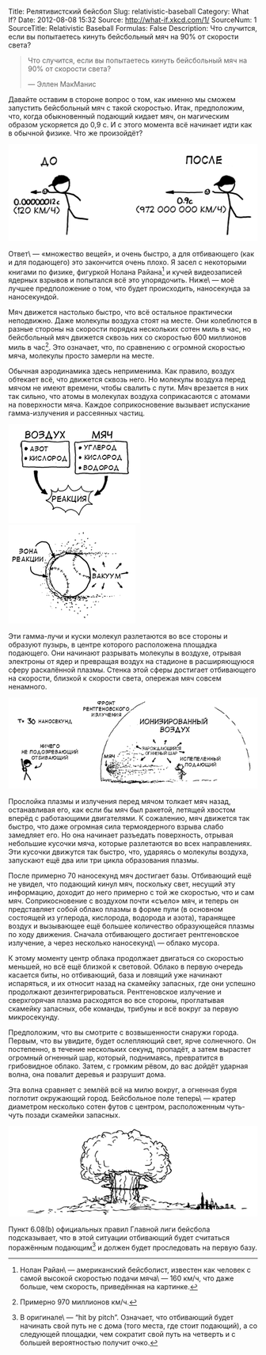 Title: Релятивистский бейсбол
Slug: relativistic-baseball
Category: What If?
Date: 2012-08-08 15:32
Source: http://what-if.xkcd.com/1/
SourceNum: 1
SourceTitle: Relativistic Baseball
Formulas: False
Description: Что случится, если вы попытаетесь кинуть бейсбольный мяч на 90% от скорости света?

> Что случится, если вы попытаетесь кинуть бейсбольный мяч на 90% от скорости света?
>
> — Эллен МакМанис

Давайте оставим в стороне вопрос о том, как именно мы сможем запустить бейсбольный мяч с такой скоростью. Итак, предположим, что, когда обыкновенный подающий кидает мяч, он магическим образом ускоряется до 0,9 c. И с этого момента всё начинает идти как в обычной физике. Что же произойдёт?

![](/uploads/001-relativistic-baseball/relativistic_baseball_01_ru.png "Подающий кидает мяч.")

Ответ\ — «множество вещей», и очень быстро, а для отбивающего (как и для подающего) это закончится очень плохо. Я засел с некоторыми книгами по физике, фигуркой Нолана Райана[^a] и кучей видеозаписей ядерных взрывов и попытался всё это упорядочить. Ниже\ — моё лучшее предположение о том, что будет происходить, наносекунда за наносекундой.

[^a]: Нолан Райан\ — американский бейсболист, известен как человек с самой высокой скоростью подачи мяча\ — 160 км/ч, что даже больше, чем скорость, приведённая на картинке.

Мяч движется настолько быстро, что всё остальное практически неподвижно. Даже молекулы воздуха стоят на месте. Они колеблются в разные стороны на скорости порядка нескольких сотен миль в час, но бейсбольный мяч движется сквозь них со скоростью 600 миллионов миль в час[^b]. Это означает, что, по сравнению с огромной скоростью мяча, молекулы просто замерли на месте.

[^b]: Примерно 970 миллионов км/ч.

Обычная аэродинамика здесь неприменима. Как правило, воздух обтекает всё, что движется сквозь него. Но молекулы воздуха перед мячом не имеют времени, чтобы свалить с пути. Мяч врезается в них так сильно, что атомы в молекулах воздуха соприкасаются с атомами на поверхности мяча. Каждое соприкосновение вызывает испускание гамма-излучения и рассеянных частиц.

![](/uploads/001-relativistic-baseball/relativistic_baseball_02_ru.png "Иллюстрация образования плазмы.")
![](/uploads/001-relativistic-baseball/relativistic_baseball_03_ru.png "Плазменная зона бейсбольного мяча.")

Эти гамма-лучи и куски молекул разлетаются во все стороны и образуют пузырь, в центре которого расположена площадка подающего. Они начинают разрывать молекулы в воздухе, отрывая электроны от ядер и превращая воздух на стадионе в расширяющуюся сферу раскалённой плазмы. Стенка этой сферы достигает отбивающего на скорости, близкой к скорости света, опережая мяч совсем ненамного.

![](/uploads/001-relativistic-baseball/relativistic_baseball_04_ru.png "t=30 наносекунд.")

Прослойка плазмы и излучения перед мячом толкает мяч назад, останавливая его, как если бы мяч был ракетой, летящей хвостом вперёд с работающими двигателями. К сожалению, мяч движется так быстро, что даже огромная сила термоядерного взрыва слабо замедляет его. Но она начинает разъедать поверхность, отрывая небольшие кусочки мяча, которые разлетаются во всех направлениях. Эти кусочки движутся так быстро, что, ударяясь о молекулы воздуха, запускают ещё два или три цикла образования плазмы.

После примерно 70 наносекунд мяч достигает базы. Отбивающий ещё не увидел, что подающий кинул мяч, поскольку свет, несущий эту информацию, доходит до него примерно с той же скоростью, что и сам мяч. Соприкосновение с воздухом почти «съело» мяч, и теперь он представляет собой облако плазмы в форме пули (в основном состоящей из углерода, кислорода, водорода и азота), таранящее воздух и вызывающее ещё большее количество образующейся плазмы по ходу движения. Сначала отбивающего достигает рентгеновское излучение, а через несколько наносекунд\ — облако мусора.

К этому моменту центр облака продолжает двигаться со скоростью меньшей, но всё ещё близкой к световой. Облако в первую очередь касается биты, но отбивающий, база и ловящий уже начинают испаряться, и их относит назад на скамейку запасных, где они успешно продолжают дезинтегрироваться. Рентгеновское излучение и сверхгорячая плазма расходятся во все стороны, проглатывая скамейку запасных, обе команды, трибуны и всё вокруг за первую микросекунду.

Предположим, что вы смотрите с возвышенности снаружи города. Первым, что вы увидите, будет ослепляющий свет, ярче солнечного. Он постепенно, в течение нескольких секунд, пропадёт, а затем вырастет огромный огненный шар, который, поднимаясь, превратится в грибовидное облако. Затем, с громким рёвом, до вас дойдёт ударная волна, она повалит деревья и разрушит дома.

Эта волна сравняет с землёй всё на милю вокруг, а огненная буря поглотит окружающий город. Бейсбольное поле теперь\ — кратер диаметром несколько сотен футов с центром, расположенным чуть-чуть позади скамейки запасных.

![](/uploads/001-relativistic-baseball/relativistic_baseball_05_ru.png "Грибовидное облако.")

Пункт 6.08(b) официальных правил Главной лиги бейсбола подсказывает, что в этой ситуации отбивающий будет считаться поражённым подающим[^c] и должен будет проследовать на первую базу.

[^c]: В оригинале\ — “hit by pitch”. Означает, что отбивающий будет начинать свой путь не с дома (того места, где стоит подающий), а со следующей площадки, чем сократит свой путь на четверть и с большей вероятностью получит очко.
